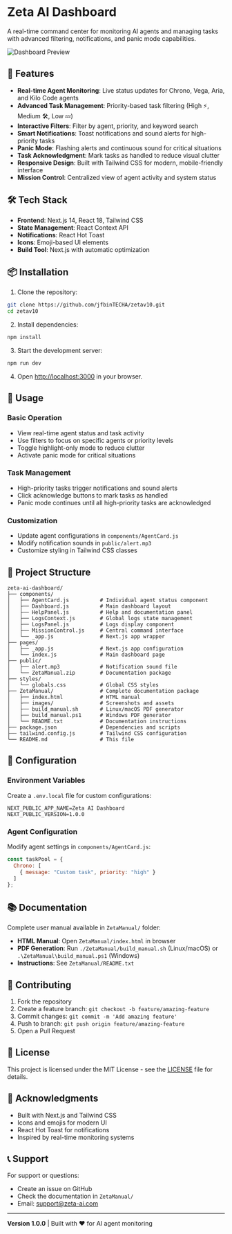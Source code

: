 # Zeta AI Dashboard

A real-time command center for monitoring AI agents and managing tasks with advanced filtering, notifications, and panic mode capabilities.

![Dashboard Preview](./public/screenshot.png)

## 🚀 Features

- **Real-time Agent Monitoring**: Live status updates for Chrono, Vega, Aria, and Kilo Code agents
- **Advanced Task Management**: Priority-based task filtering (High ⚡, Medium 🛠, Low 💤)
- **Interactive Filters**: Filter by agent, priority, and keyword search
- **Smart Notifications**: Toast notifications and sound alerts for high-priority tasks
- **Panic Mode**: Flashing alerts and continuous sound for critical situations
- **Task Acknowledgment**: Mark tasks as handled to reduce visual clutter
- **Responsive Design**: Built with Tailwind CSS for modern, mobile-friendly interface
- **Mission Control**: Centralized view of agent activity and system status

## 🛠 Tech Stack

- **Frontend**: Next.js 14, React 18, Tailwind CSS
- **State Management**: React Context API
- **Notifications**: React Hot Toast
- **Icons**: Emoji-based UI elements
- **Build Tool**: Next.js with automatic optimization

## 📦 Installation

1. Clone the repository:
```bash
git clone https://github.com/jfbinTECHA/zetav10.git
cd zetav10
```

2. Install dependencies:
```bash
npm install
```

3. Start the development server:
```bash
npm run dev
```

4. Open [http://localhost:3000](http://localhost:3000) in your browser.

## 🎯 Usage

### Basic Operation
- View real-time agent status and task activity
- Use filters to focus on specific agents or priority levels
- Toggle highlight-only mode to reduce clutter
- Activate panic mode for critical situations

### Task Management
- High-priority tasks trigger notifications and sound alerts
- Click acknowledge buttons to mark tasks as handled
- Panic mode continues until all high-priority tasks are acknowledged

### Customization
- Update agent configurations in `components/AgentCard.js`
- Modify notification sounds in `public/alert.mp3`
- Customize styling in Tailwind CSS classes

## 📁 Project Structure

```
zeta-ai-dashboard/
├── components/
│   ├── AgentCard.js          # Individual agent status component
│   ├── Dashboard.js          # Main dashboard layout
│   ├── HelpPanel.js          # Help and documentation panel
│   ├── LogsContext.js        # Global logs state management
│   ├── LogsPanel.js          # Logs display component
│   ├── MissionControl.js     # Central command interface
│   └── _app.js               # Next.js app wrapper
├── pages/
│   ├── _app.js               # Next.js app configuration
│   └── index.js              # Main dashboard page
├── public/
│   ├── alert.mp3             # Notification sound file
│   └── ZetaManual.zip        # Documentation package
├── styles/
│   └── globals.css           # Global CSS styles
├── ZetaManual/               # Complete documentation package
│   ├── index.html            # HTML manual
│   ├── images/               # Screenshots and assets
│   ├── build_manual.sh       # Linux/macOS PDF generator
│   ├── build_manual.ps1      # Windows PDF generator
│   └── README.txt            # Documentation instructions
├── package.json              # Dependencies and scripts
├── tailwind.config.js        # Tailwind CSS configuration
└── README.md                 # This file
```

## 🔧 Configuration

### Environment Variables
Create a `.env.local` file for custom configurations:

```env
NEXT_PUBLIC_APP_NAME=Zeta AI Dashboard
NEXT_PUBLIC_VERSION=1.0.0
```

### Agent Configuration
Modify agent settings in `components/AgentCard.js`:

```javascript
const taskPool = {
  Chrono: [
    { message: "Custom task", priority: "high" }
  ]
};
```

## 📚 Documentation

Complete user manual available in `ZetaManual/` folder:

- **HTML Manual**: Open `ZetaManual/index.html` in browser
- **PDF Generation**: Run `./ZetaManual/build_manual.sh` (Linux/macOS) or `.\ZetaManual\build_manual.ps1` (Windows)
- **Instructions**: See `ZetaManual/README.txt`

## 🤝 Contributing

1. Fork the repository
2. Create a feature branch: `git checkout -b feature/amazing-feature`
3. Commit changes: `git commit -m 'Add amazing feature'`
4. Push to branch: `git push origin feature/amazing-feature`
5. Open a Pull Request

## 📄 License

This project is licensed under the MIT License - see the [LICENSE](LICENSE) file for details.

## 🙏 Acknowledgments

- Built with Next.js and Tailwind CSS
- Icons and emojis for modern UI
- React Hot Toast for notifications
- Inspired by real-time monitoring systems

## 📞 Support

For support or questions:
- Create an issue on GitHub
- Check the documentation in `ZetaManual/`
- Email: support@zeta-ai.com

---

**Version 1.0.0** | Built with ❤️ for AI agent monitoring